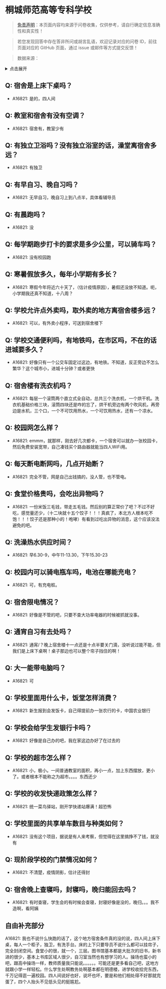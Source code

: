 # 桐城师范高等专科学校

> [免责声明](https://colleges.chat/#_3)：本页面内容均来源于问卷收集，仅供参考，请自行确定信息准确性和真实性！

> 若您发现回答中存在答非所问或胡言乱语，欢迎记录对应的问卷 ID，前往页面对应的 GitHub 页面，通过 issue 或邮件等方式提交反馈！

> 数据来源：

<details><summary>点击展开</summary>
<ul>
<li>A16821: 匿名 (2023 年 02 月)</li>
</ul>
</details>

## Q: 宿舍是上床下桌吗？

- A16821: 是的，四人间

## Q: 教室和宿舍有没有空调？

- A16821: 宿舍有，教室少有

## Q: 有独立卫浴吗？没有独立浴室的话，澡堂离宿舍多远？

- A16821: 有独卫

## Q: 有早自习、晚自习吗？

- A16821: 无早自习，晚自习上到八点半，具体看辅导员

## Q: 有晨跑吗？

- A16821: 没

## Q: 每学期跑步打卡的要求是多少公里，可以骑车吗？

- A16821: 没有校园跑

## Q: 寒暑假放多久，每年小学期有多长？

- A16821: 寒假今年将近六十天了，（估计疫情原因），暑假还没放不知道。呃，小学期我还真不知道，十八周？

## Q: 学校允许点外卖吗，取外卖的地方离宿舍楼多远？

- A16821: 可以，有外卖小程序，可送到宿舍楼下

## Q: 学校交通便利吗，有地铁吗，在市区吗，不在的话进城要多久？

- A16821: 好像只有一个公交车固定过这边，有地铁。不知道，反正旁边不怎么繁华？这个城市小，进城十分钟？或者更快

## Q: 宿舍楼有洗衣机吗？

- A16821: 每层一个滚筒两个直立式全自动，总共三个洗衣机，一个烘干机。洗衣机基础价格三块，滚筒四块还是咋的忘了，烘干机旁边有两个吹风机，再旁边是水机，三个口，一个不可饮用热水，一个可饮用热水，还有一个凉水。

## Q: 校园网怎么样？

- A16821: emmm，就那样，刚去好几次都卡，一个宿舍可以就办一张校园卡，然后免费安装宽带，自己凑钱买个路由器就能当四人WiFi用。

## Q: 每天断电断网吗，几点开始断？

- A16821: 完全不管，网是自己出钱搞的，没人管，也不管电。

## Q: 食堂价格贵吗，会吃出异物吗？

- A16821: 一份米饭三毛钱，带走五毛钱。然后别的算正常价了吧？不过不好吃，感觉量还少，（十二块就十五个饺子！！！真疯了，本北方人根本吃不饱！！！饺子还是那种小的！咆哮）有看到过吃出异物的消息，这个应该没法避免的吧。

## Q: 洗澡热水供应时间？

- A16821: 早6.30-9，中午11-13.30，下午15.30-23

## Q: 校园内可以骑电瓶车吗，电池在哪能充电？

- A16821: 可，有充电桩。

## Q: 宿舍限电情况？

- A16821: 好像是不管的吧，只要不查大功率电器的时候被抓就没事。

## Q: 通宵自习有去处吗？

- A16821: 通宵/？晚上宿舍楼十一点还是十点半要关门滴，没听说过能不能，但我们是上床下桌啊！桌子那边也可以整个帘子挡住的啊！

## Q: 大一能带电脑吗？

- A16821: 可

## Q: 学校里面用什么卡，饭堂怎样消费？

- A16821: 新生报到会发饭卡，自己得提前办一张农行的卡，中国农业银行

## Q: 学校会给学生发银行卡吗？

- A16821: 好像是自己办的吧，我在家这边办好了在过去的

## Q: 学校的超市怎么样？

- A16821: 小，极小。一间普通教室的面积，再小一点，加上东西摆放，更小了。或者根本不能称之为超市。。。。东西还少

## Q: 学校的收发快递政策怎么样？

- A16821: 统一菜鸟驿站，刚开学快递站爆满！超恐怖

## Q: 学校里面的共享单车数目与种类如何？

- A16821: 没有这个项目，据说是有人来考察，但觉得在这里搞挣不了钱，就没有

## Q: 现阶段学校的门禁情况如何？

- A16821: 不清楚，疫情阴影，估计还得封

## Q: 宿舍晚上查寝吗，封寝吗，晚归能回去吗？

- A16821: 有时查寝，学生会的有时候会查寝，封寝好像是没的，晚归。。。我不造啊，看阿姨

## 自由补充部分

A16821: 我也不说什么快跑的话了，这个地方宿舍条件真的没的说，四人间上床下桌，每人一个柜子，独卫，有洗手台。床的上下只要导员不说什么都可以挂帘子，完全封闭空间。食堂小的很，就一个，三层。图书馆基本都是大批次的旧书，新书进的很少，基本上书库区域人很少，自习室当然也有想学习的人。操场也蛮小的吧，跟高中操场一样，教师质量我只能说。。。。。。可能还是更多看自己吧，这地方就跟小学一样轻松。什么学生处啊教务处啊基本都在明德楼，进学校收拾完东西，千万记得逛一遍校园。四人间说好也好，说坏也坏，要是和他们相处得不好那就完蛋了，四个人抬头不见低头见的挺尴尬。